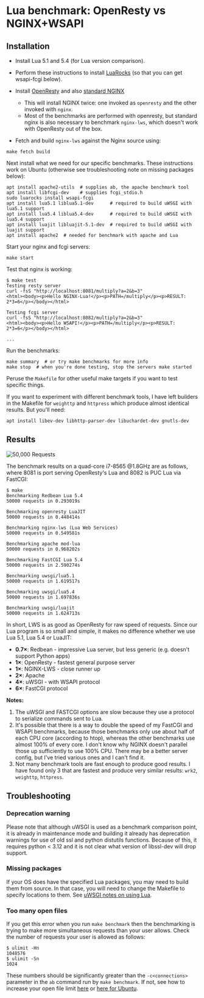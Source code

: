 # Lua benchmark: OpenResty vs NGINX+WSAPI

## Installation

* Install Lua 5.1 and 5.4 (for Lua version comparison).
* Perform these instructions to install [LuaRocks](https://luarocks.org/#quick-start) (so that you can get wsapi-fcgi below).
* Install  [OpenResty](https://openresty.org/en/installation.html) and also [standard NGINX](https://docs.nginx.com/nginx/admin-guide/installing-nginx/installing-nginx-open-source/)
  * This will install NGINX twice: one invoked as `openresty` and the other invoked with `nginx`.
  * Most of the benchmarks are performed with openresty, but standard nginx is also necessary to benchmark `nginx-lws`, which doesn't work with OpenResty out of the box.

* Fetch and build `nginx-lws` against the Nginx source using:

```shell
make fetch build
```

Next install what we need for our specific benchmarks. These instructions work on Ubuntu (otherwise see troubleshooting note on missing packages below):

```shell
apt install apache2-utils  # supplies ab, the apache benchmark tool
apt install libfcgi-dev    # supplies fcgi_stdio.h
sudo luarocks install wsapi-fcgi
apt install lua5.1 liblua5.1-dev      # required to build uWSGI with lua5.1 support
apt install lua5.4 liblua5.4-dev      # required to build uWSGI with lua5.4 support
apt install luajit libluajit-5.1-dev  # required to build uWSGI with luajit support
apt install apache2  # needed for benchmark with apache and Lua
```

Start your nginx and fcgi servers:

```shell
make start
```

Test that nginx is working:

```shell
$ make test
Testing resty server
curl -fsS "http://localhost:8081/multiply?a=2&b=3"
<html><body><p>Hello NGINX-Lua!</p><p>PATH=/multiply</p><p>RESULT: 2*3=6</p></body></html>

Testing fcgi server
curl -fsS "http://localhost:8082/multiply?a=2&b=3"
<html><body><p>Hello WSAPI!</p><p>PATH=/multiply</p><p>RESULT: 2*3=6</p></body></html>

...
```

Run the benchmarks:

```shell
make summary  # or try make benchmarks for more info
make stop  # when you're done testing, stop the servers make started
```

Peruse the `Makefile` for other useful make targets if you want to test specific things.

If you want to experiment with different benchmark tools, I have left builders in the Makefile for `weighttp` and `httpress` which produce almost identical results. But you'll need:

```shell
apt install libev-dev libhttp-parser-dev libuchardet-dev gnutls-dev
```



## Results

![50,000 Requests](https://docs.google.com/spreadsheets/d/e/2PACX-1vRk18zYXH0Yvx6KKWqO0Ypkedfg06G99nfV5l8uMVQc8s_hxS1N84vXetsiQE9S6teU3PoIYwPjVRHU/pubchart?oid=795106361&format=image)

The benchmark results on a quad-core i7-8565 @1.8GHz are as follows, where 8081 is port serving OpenResty's Lua and 8082 is PUC Lua via FastCGI:

```shell
$ make
Benchmarking Redbean Lua 5.4
50000 requests in 0.293019s
 
Benchmarking openresty LuaJIT
50000 requests in 0.448414s
 
Benchmarking nginx-lws (Lua Web Services)
50000 requests in 0.549581s
 
Benchmarking apache mod-lua
50000 requests in 0.968202s
 
Benchmarking FastCGI Lua 5.4
50000 requests in 2.590274s
 
Benchmarking uwsgi/lua5.1
50000 requests in 1.619517s
 
Benchmarking uwsgi/lua5.4
50000 requests in 1.697836s
 
Benchmarking uwsgi/luajit
50000 requests in 1.624713s
```

In short, LWS is as good as OpenResty for raw speed of requests. Since our Lua program is so small and simple, it makes no difference whether we use Lua 5.1, Lua 5.4 or LuaJIT:

- **0.7×**: Redbean - impressive Lua server, but less generic (e.g. doesn't support Python apps)
- **1×**: OpenResty - fastest general purpose server
- **1×**: NGINX-LWS - close runner up
- **2×**: Apache
- **4×**: uWSGI - with WSAPI protocol
- **6×**: FastCGI protocol

**Notes:**

1. The uWSGI and FASTCGI options are slow because they use a protocol to serialize commands sent to Lua.
2. It's possible that there is a way to double the speed of my FastCGI and WSAPI benchmarks, because those benchmarks only use about half of each CPU core (according to htop), whereas the other benchmarks use almost 100% of every core. I don't know why NGINX doesn't parallel those up sufficiently to use 100% CPU. There may be a better server config, but I've tried various ones and I can't find it.
3. Not many benchmark tools are fast enough to produce good results. I have found only 3 that are fastest and produce very similar results: `wrk2`, `weighttp`, `httpress`.

## Troubleshooting

### Deprecation warning

Please note that although uWSGI is used as a benchmark comparison point, it is already in maintenance mode and building it already has deprecation warnings for use of old ssl and python distutils functions. Because of this, it requires python < 3.12 and it is not clear what version of libssl-dev will drop support.

### Missing packages

If your OS does have the specified Lua packages, you may need to build them from source. In that case, you will need to change the Makefile to specify locations to them. See [uWSGI notes on using Lua](https://uwsgi-docs.readthedocs.io/en/latest/Lua.html#:~:text=If%20you%20do%20not%20want%20to%20rely%20on%20the%20pkg%2Dconfig%20tool).

### Too many open files

If you get this error when you run `make benchmark` then the benchmarking is trying to make more simultaneous requests than your user allows. Check the number of requests your user is allowed as follows:

```shell
$ ulimit -Hn
1048576
$ ulimit -Sn
1024
```

These numbers should be significantly greater than the `-c<connections>` parameter in the `ab` command run by `make benchmark`. If not, see how to increase your open file limit [here](https://www.cyberciti.biz/faq/linux-unix-nginx-too-many-open-files/) or [here for Ubuntu](https://manage.accuwebhosting.com/knowledgebase/3334/How-to-Increase-Open-Files-Limit-in-Ubuntu.html).

